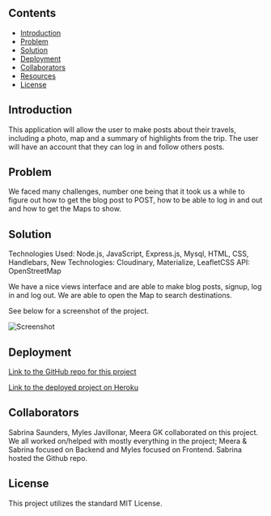 

## Contents

- [Introduction](#introduction)
- [Problem](#problem)
- [Solution](#solution)
- [Deployment](#deployment)
- [Collaborators](#collaborators)
- [Resources](#resources)
- [License](#License)

## Introduction

This application will allow the user to make posts about their travels, including a photo, map and a summary of highlights from the trip. The user will have an account that they can log in and follow others posts.


## Problem

We faced many challenges, number one being that it took us a while to figure out how to get the blog post to POST, how to be able to log in and out and how to get the Maps to show.


## Solution

Technologies Used: Node.js, JavaScript, Express.js, Mysql, HTML, CSS, Handlebars, 
New Technologies: Cloudinary, Materialize, LeafletCSS
API: OpenStreetMap

We have a nice views interface and are able to make blog posts, signup, log in and log out. We are able to open the Map to search destinations.


See below for a screenshot of the project.

![Screenshot](<Assets/Screenshot 2024-04-03 at 9.31.57 PM.png>)

## Deployment

[Link to the GitHub repo for this project](https://github.com/Sabrinasaunders/my-destination)

[Link to the deployed project on Heroku](https://my-destination-ss-0e46dd9e9677.herokuapp.com/#)

## Collaborators

Sabrina Saunders, Myles Javillonar, Meera GK collaborated on this project.
We all worked on/helped with mostly everything in the project; Meera & Sabrina focused on Backend and Myles focused on Frontend. Sabrina hosted the Github repo.




## License

This project utilizes the standard MIT License.



